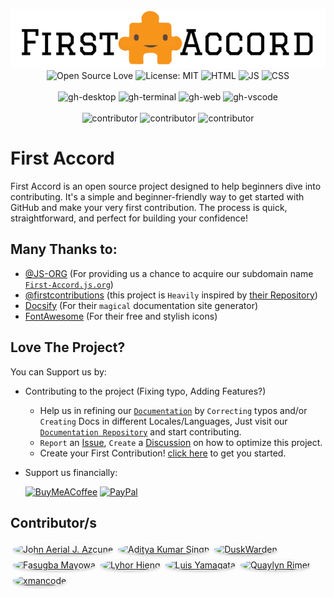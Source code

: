 <p align="center" style="text-decoration:none">
    <img alt="Open Source Love" src="/logo_md_l.webp" class="index-logo">
    <br>
    <!-- BADGES -->
    <a href="https://github.com/STICKnoLOGIC/First-Accord" alt="Open Source Love" style="text-decoration:none">
        <img alt="Open Source Love" src="https://STICKnoLOGIC.github.io/open-source-badges/badges/open-source-v1/open-source.svg">
    </a>
    <a href="/LICENSE" alt="License: MIT"  style="text-decoration:none">
        <img alt="License: MIT" src="https://img.shields.io/badge/License-MIT-green.svg" >
    </a>
    <img alt="HTML" src="https://img.shields.io/badge/html5-545454?style=flat&logo=html5&logoColor=white&labelColor=%23E34F26" >
    <img alt="JS" src="https://img.shields.io/badge/JavaScript-545454?style=flat&logo=javascript&logoColor=black&labelColor=yellow" >
    <img alt="CSS" src="https://img.shields.io/badge/css3-545454?style=flat&logo=css3&logoColor=white&labelColor=%231572B6" >
    <br><br>
    <!-- TUTORIAL -->
    <a href="https://first-accord.js.org/docs/#/guide/github-desktop" target="blank" alt="gh-desktop"  style="text-decoration:none">
        <img alt="gh-desktop" src="https://img.shields.io/badge/GitHub-Desktop-blue?style=flat&logo=github&logoColor=white" >
    </a>
    <a href="https://first-accord.js.org/docs/#/guide/github-cli" target="blank" alt="gh-terminal"  style="text-decoration:none">
        <img alt="gh-terminal" src="https://img.shields.io/badge/CLI-Bash-blue?style=flat&logo=gnometerminal&logoColor=white" >
    </a>
    <a href="https://first-accord.js.org/docs/#/guide/github-browser" target="blank" alt="gh-web"  style="text-decoration:none">
        <img alt="gh-web" src="https://img.shields.io/badge/Web-Browser-blue?style=flat&logo=google-chrome&logoColor=white" >
    </a>
    <a href="https://first-accord.js.org/docs/#/guide/github-vscode" target="blank" alt="gh-vscode"  style="text-decoration:none">
        <img alt="gh-vscode" src="https://img.shields.io/badge/VisualStudio-Code-blue" >
     </a>
    <br><br>
    <!-- STATUS -->
    <img alt="contributor" src="https://img.shields.io/github/directory-file-count/sticknologic/first-accord/util/names?color=orange&label=CONTRIBUTOR&style=flat">
    <img alt="contributor" src="https://img.shields.io/github/issues-raw/sticknologic/first-accord?color=orange&label=ISSUE&style=flat">
    <img alt="contributor" src="https://img.shields.io/github/issues-pr-raw/sticknologic/first-accord?color=orange&label=PULL&style=flat">
</p>

# First Accord
 First Accord is an open source project designed to help beginners dive into contributing. It's a simple and beginner-friendly way to get started with GitHub and make your very first contribution. The process is quick, straightforward, and perfect for building your confidence!

## Many Thanks to:
 - [@JS-ORG](https://github.com/js-org) (For providing us a chance to acquire our subdomain name [`First-Accord.js.org`](https://First-Accord.js.org))
 - [@firstcontributions](https://github.com/firstcontributions) (this project is `Heavily` inspired by [their Repository](https://github.com/firstcontributions/first-contributions))
 - [Docsify](https://docsify.js.org/) (For their `magical` documentation site generator)
 - [FontAwesome](https://github.com/FortAwesome/Font-Awesome) (For their free and stylish icons)

## Love The Project?
You can Support us by:
* Contributing to the project (Fixing typo, Adding Features?)
  - Help us in refining our [`Documentation`](https://First-Accord.js.org/docs) by `Correcting` typos and/or `Creating` Docs in different Locales/Languages, Just visit our [`Documentation Repository`](https://github.com/STICKnoLOGIC/First-Accord-Docs) and start contributing.
  - `Report` an [Issue](https://github.com/STICKnoLOGIC/First-Accord/issues), `Create` a [Discussion](https://github.com/STICKnoLOGIC/First-Accord/discussions) on how to optimize this project.
  - Create your First Contribution! [click here](https://first-accord.js.org/docs/#/getting-started) to get you started.

* Support us financially:

  [![BuyMeACoffee](https://img.shields.io/badge/Buy%20Me%20a%20Coffee-ffdd00?style=flat&logo=buy-me-a-coffee&logoColor=black)](https://buymeacoffee.com/STICKnoLOGIC)
  [![PayPal](https://img.shields.io/badge/PayPal-00457C?style=flat&logo=paypal&logoColor=white)](https://paypal.me/yhalSTICKnoLOGIC)

## Contributor/s
<!--GAMFC--><a href="https://github.com/STICKnoLOGIC" title="John Aerial J. Azcune"><img style="border-radius: 50%; box-shadow: 0 2px 4px rgba(0,0,0,0.2); margin:4px;" src="https://avatars.githubusercontent.com/u/65322242?v=4" width="42;" alt="John Aerial J. Azcune"/></a><a href="https://github.com/Axestein" title="Aditya Kumar Singh"><img style="border-radius: 50%; box-shadow: 0 2px 4px rgba(0,0,0,0.2); margin:4px;" src="https://avatars.githubusercontent.com/u/142435507?v=4" width="42;" alt="Aditya Kumar Singh"/></a><a href="https://github.com/sammy200-ui" title="DuskWarden"><img style="border-radius: 50%; box-shadow: 0 2px 4px rgba(0,0,0,0.2); margin:4px;" src="https://avatars.githubusercontent.com/u/187490777?v=4" width="42;" alt="DuskWarden"/></a><a href="https://github.com/Fash-Mayor" title="Fasugba Mayowa"><img style="border-radius: 50%; box-shadow: 0 2px 4px rgba(0,0,0,0.2); margin:4px;" src="https://avatars.githubusercontent.com/u/129373577?v=4" width="42;" alt="Fasugba Mayowa"/></a><a href="https://github.com/HiengLyhor" title="Lyhor Hieng"><img style="border-radius: 50%; box-shadow: 0 2px 4px rgba(0,0,0,0.2); margin:4px;" src="https://avatars.githubusercontent.com/u/84063012?v=4" width="42;" alt="Lyhor Hieng"/></a><a href="https://github.com/luisyamagata" title="Luis Yamagata"><img style="border-radius: 50%; box-shadow: 0 2px 4px rgba(0,0,0,0.2); margin:4px;" src="https://avatars.githubusercontent.com/u/192018845?v=4" width="42;" alt="Luis Yamagata"/></a><a href="https://github.com/killerdevildog" title="Quaylyn Rimer"><img style="border-radius: 50%; box-shadow: 0 2px 4px rgba(0,0,0,0.2); margin:4px;" src="https://avatars.githubusercontent.com/u/31830590?v=4" width="42;" alt="Quaylyn Rimer"/></a><a href="https://github.com/xmancode" title="xmancode"><img style="border-radius: 50%; box-shadow: 0 2px 4px rgba(0,0,0,0.2); margin:4px;" src="https://avatars.githubusercontent.com/u/15168172?v=4" width="42;" alt="xmancode"/></a><!--GAMFC-END-->